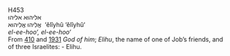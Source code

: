 <body>
  <p>H453<br>  אליהוּא    אליהוּ  <br> אֱלִיהוּ  אֱלִיהוּא  ‎  ‘ĕlı̂yhû  ‘ĕlı̂yhû‘  <br><i>el-ee-hoo‘,</i> <i>el-ee-hoo‘ </i><br>From <a href="h0410.htm">410</a> and <a href="h1931.htm">1931</a>  <i>God</i> <i>of</i> <i>him</i>; <i>Elihu</i>, the name of one of Job’s friends, and of three Israelites: - Elihu.<br></p>
 </body>